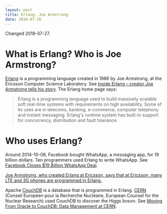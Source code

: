 ```yaml
---
layout: post
title: Erlang, Joe Armstrong
date: 2018-07-26
---
```


Changed 2018-07-27.

# What is Erlang? Who is Joe Armstrong?

[Erlang](https://www.erlang.org/) is a programming language created in 1986 by Joe Armstrong, at the Ericsson Computer Science Laboratory. See [Inside Erlang – creator Joe Armstrong tells his story](https://www.erlang.org/about). The Erlang home page says:

> Erlang is a programming language used to build massively scalable soft real-time systems with requirements on high availability. Some of its uses are in telecoms, banking, e-commerce, computer telephony and instant messaging. Erlang's runtime system has built-in support for concurrency, distribution and fault tolerance.

# Who uses Erlang?

Around 2014-10-06, Facebook bought WhatsApp, a messaging app, for 19 billion dollars. Ten programmers used Erlang to write WhatsApp. See [Facebook Closes $19 Billion WhatsApp Deal](https://www.forbes.com/sites/parmyolson/2014/10/06/facebook-closes-19-billion-whatsapp-deal/#6038ac1d5c66).

[Joe Armstrong, who created Erlang at Ericsson, says that at Ericsson, many LTE and 3G phones are programmed in Erlang.](https://www.erlang.org/about)

Apache [CouchDB](https://couchdb.apache.org/) is a database that is programmed in Erlang. [CERN](https://home.cern/) (Conseil Européen pour la Recherche Nucléaire, European Counsel for the Nuclear Research) used CouchDB to discover the Higgs boson. See [Moving From Oracle to CouchDB: Data Management at CERN](https://developer.ibm.com/dwblog/2013/oracle-couchdb-data-management/).
